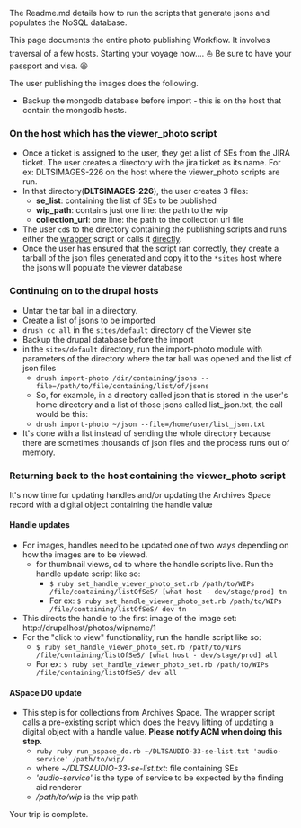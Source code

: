 The Readme.md details how to run the scripts that generate jsons and populates the NoSQL database.

This page documents the entire photo publishing Workflow. It involves traversal of a few hosts.
Starting your voyage now.... :sailboat:
Be sure to have your passport and visa. :smiley:

The user publishing the images does the following.

* Backup the mongodb database before import - this is on the host that contain the mongodb hosts.

### On the host which has the viewer_photo script
* Once a ticket is assigned to the user, they get a list of SEs from the JIRA ticket. The user  creates a directory with the jira ticket as its name. For ex: DLTSIMAGES-226 on the host where the viewer_photo scripts are run.
* In that directory(**DLTSIMAGES-226**), the user creates 3 files:
    * **se_list**: containing the list of SEs to be published
    * **wip_path**: contains just one line: the path to the wip
    * **collection_url**: one line: the path to the collection url file
* The user `cd`s to the directory containing the publishing scripts and runs either the [wrapper](./README.md#workflow-setup) script or calls it [directly](./README.md#calling-the-script-directly).
* Once the user has ensured that the script ran correctly, they create a tarball of the json files generated and copy it to the `*sites` host where the jsons will populate the viewer database
### Continuing on to the drupal hosts
* Untar the tar ball in a directory.
* Create a list of jsons to be imported
* `drush cc all` in the `sites/default` directory of the Viewer site
* Backup the drupal database before the import
* in the `sites/default` directory, run the import-photo module with parameters of the directory where the tar ball was opened and the list of json files
    * `drush import-photo /dir/containing/jsons --file=/path/to/file/containing/list/of/jsons`
    * So, for example, in a directory called json that is stored in the user's home directory and a list of those jsons called list_json.txt, the call would be this:
    *  `drush import-photo ~/json --file=/home/user/list_json.txt`
* It's done with a list instead of sending the whole directory because there are sometimes thousands of json files and the process runs out of memory.
### Returning back to the host containing the viewer_photo script

 It's now time for updating handles and/or updating the Archives Space record with a digital object containing the handle value

 #### Handle updates
 * For images, handles need to be updated one of two ways depending on how the images are to be viewed.
     * for thumbnail views, cd  to where the handle scripts live. Run the handle update script like so:
         * `$ ruby set_handle_viewer_photo_set.rb /path/to/WIPs /file/containing/listOfSeS/ [what host - dev/stage/prod] tn`
        * For ex:
        `$ ruby set_handle_viewer_photo_set.rb /path/to/WIPs /file/containing/listOfSeS/ dev tn`
  * This directs the handle to the first image of the image set: http://drupalhost/photos/wipname/1
  * For the "click to view" functionality, run the handle script like so:
      * `$ ruby set_handle_viewer_photo_set.rb /path/to/WIPs /file/containing/listOfSeS/ [what host - dev/stage/prod] all`
      * For ex:
      `$ ruby set_handle_viewer_photo_set.rb /path/to/WIPs /file/containing/listOfSeS/ dev all`

 #### ASpace DO update
 * This step is for collections from Archives Space. The wrapper script calls a pre-existing script which does the heavy lifting of updating a digital object with a handle value. **Please notify ACM when doing this step.**
     * `ruby ruby run_aspace_do.rb ~/DLTSAUDIO-33-se-list.txt 'audio-service' /path/to/wip/`
     * where *~/DLTSAUDIO-33-se-list.txt*: file containing SEs
     * *'audio-service'* is the type of service to be expected by the finding aid renderer
     * */path/to/wip* is the wip path

Your trip is complete.
